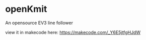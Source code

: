 # openKmit
An opensource EV3 line follower

view it in makecode here: https://makecode.com/_Y6E5jtfgHJdW
